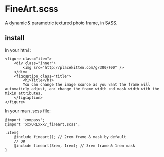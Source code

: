 FineArt.scss
============

A dynamic &amp; parametric textured photo frame, in SASS.

## install

In your html :

```
<figure class="item">
	<div class="inner">
		<img src="http://placekitten.com/g/300/200" />
	</div>
	<figcaption class="title">
		<h1>Title</h1>
		You can change the image source as you want the frame will automaticly adjust, and change the frame width and mask width with the Mixin attributes.
	</figcaption>
</figure>
```

In your main .scss file:

```
@import 'compass';
@import 'xxxURLxxx/_fineart.scss';

.item{
	@include fineart(); // 2rem frame & mask by default
	// OR
	@include fineart(3rem, 1rem); // 3rem frame & 1rem mask 
}

```